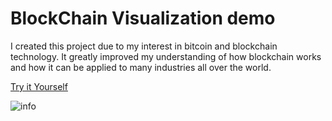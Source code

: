 
# BlockChain Visualization demo
I created this project due to my interest in bitcoin and blockchain technology. It greatly improved my understanding of how blockchain works and how it can be applied to many industries all over the world.

[Try it Yourself](https://5ffa0414e12eb191a6d16c28--vigilant-yonath-4003f2.netlify.app/)

![info](https://user-images.githubusercontent.com/61290534/104106725-524f7880-5285-11eb-92d4-445daecf2ebe.png)

